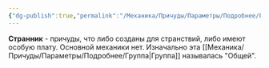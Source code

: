 ```yaml
---
{"dg-publish":true,"permalink":"/Механика/Причуды/Параметры/Подробнее/Группы причуд/Группа - Странник/","noteIcon":"","created":"2025-08-21T13:47:52.796+03:00","updated":"2025-07-29T23:53:07.159+03:00"}
---
```


**Странник** - причуды, что либо созданы для странствий, либо имеют особую плату. Основной механики нет. Изначально эта [[Механика/Причуды/Параметры/Подробнее/Группа\|Группа]] называлась "Общей".